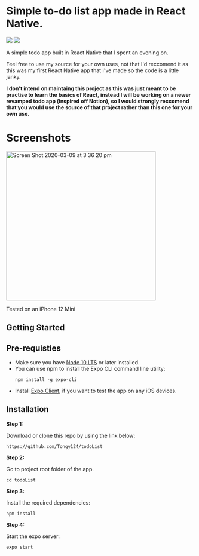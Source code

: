 # Simple to-do list app made in React Native.
<a href="https://www.javascript.com/"><img src="https://img.shields.io/badge/Made%20with-Javascript-yellow.svg"/></a> <a href="https://github.com/expo/expo-cli"><img src="https://img.shields.io/badge/Powered%20by-React%20Native-blue.svg"/></a>
  
A simple todo app built in React Native that I spent an evening on. 

Feel free to use my source for your own uses, not that I'd reccomend it as this was my first React Native app that I've made so the code is a little janky. 

**I don't intend on maintaing this project as this was just meant to be practise to learn the basics of React, instead I will be working on a newer revamped todo app (inspired off Notion), so I would strongly reccomend that you would use the source of that project rather than this one for your own use.**
  
# Screenshots
<p>
<img width="400" alt="Screen Shot 2020-03-09 at 3 36 20 pm" src="https://i.imgur.com/LJRwx7m.png">
</p>
<p>Tested on an iPhone 12 Mini</p>

## Getting Started

## Pre-requisties
  - Make sure you have [Node 10 LTS](https://nodejs.org/en/download/) or later installed.
  - You can use npm to install the Expo CLI command line utility:
      ```
      npm install -g expo-cli
      ```
  - Install [Expo Client](https://apps.apple.com/au/app/expo-client/id982107779), if you want to test the app on any iOS devices.
  
## Installation

**Step 1:**

Download or clone this repo by using the link below:

```
https://github.com/Tongy124/todoList
```

**Step 2:**

Go to project root folder of the app.
``` 
cd todoList
```

**Step 3:**

Install the required dependencies: 

``` 
npm install
```
**Step 4:**

Start the expo server:

``` 
expo start
```
